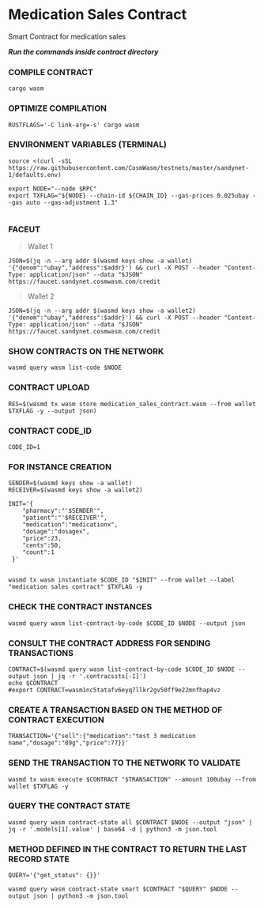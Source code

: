 # Medication Sales Contract

Smart Contract for medication sales

***Run the commands inside contract directory***

### COMPILE CONTRACT
```console
cargo wasm
```
### OPTIMIZE COMPILATION
```console
RUSTFLAGS='-C link-arg=-s' cargo wasm
```

### ENVIRONMENT VARIABLES (TERMINAL)
```console
source <(curl -sSL https://raw.githubusercontent.com/CosmWasm/testnets/master/sandynet-1/defaults.env)

export NODE="--node $RPC"
export TXFLAG="${NODE} --chain-id ${CHAIN_ID} --gas-prices 0.025ubay --gas auto --gas-adjustment 1.3"


```


### FACEUT
> Wallet 1
```console
JSON=$(jq -n --arg addr $(wasmd keys show -a wallet) '{"denom":"ubay","address":$addr}') && curl -X POST --header "Content-Type: application/json" --data "$JSON" https://faucet.sandynet.cosmwasm.com/credit
```
> Wallet 2
```console
JSON=$(jq -n --arg addr $(wasmd keys show -a wallet2) '{"denom":"ubay","address":$addr}') && curl -X POST --header "Content-Type: application/json" --data "$JSON" https://faucet.sandynet.cosmwasm.com/credit

```



### SHOW CONTRACTS ON THE NETWORK
```console
wasmd query wasm list-code $NODE
```

### CONTRACT UPLOAD
```console
RES=$(wasmd tx wasm store medication_sales_contract.wasm --from wallet $TXFLAG -y --output json) 
```

### CONTRACT CODE_ID
```console
CODE_ID=1
```

### FOR INSTANCE CREATION
```console
SENDER=$(wasmd keys show -a wallet)
RECEIVER=$(wasmd keys show -a wallet2)

INIT='{
    "pharmacy":"'$SENDER'",
    "patient":"'$RECEIVER'",
    "medication":"medicationx",
    "dosage":"dosagex",
    "price":23,
    "cents":50,
    "count":1
 }'


wasmd tx wasm instantiate $CODE_ID "$INIT" --from wallet --label "medication sales contract" $TXFLAG -y

```

### CHECK THE CONTRACT INSTANCES
```console
wasmd query wasm list-contract-by-code $CODE_ID $NODE --output json
```

### CONSULT THE CONTRACT ADDRESS FOR SENDING TRANSACTIONS
```console
CONTRACT=$(wasmd query wasm list-contract-by-code $CODE_ID $NODE --output json | jq -r '.contracssts[-1]')
echo $CONTRACT
#export CONTRACT=wasm1nc5tatafv6eyq7llkr2gv50ff9e22mnfhap4vz
```

### CREATE A TRANSACTION BASED ON THE METHOD OF CONTRACT EXECUTION
```console
TRANSACTION='{"sell":{"medication":"test 3 medication name","dosage":"89g","price":77}}'

```

### SEND THE TRANSACTION TO THE NETWORK TO VALIDATE
```console
wasmd tx wasm execute $CONTRACT "$TRANSACTION" --amount 100ubay --from wallet $TXFLAG -y
```

### QUERY THE CONTRACT STATE
```console
wasmd query wasm contract-state all $CONTRACT $NODE --output "json" | jq -r '.models[1].value' | base64 -d | python3 -m json.tool
```

### METHOD DEFINED IN THE CONTRACT TO RETURN THE LAST RECORD STATE
```console
QUERY='{"get_status": {}}'

wasmd query wasm contract-state smart $CONTRACT "$QUERY" $NODE --output json | python3 -m json.tool
```
